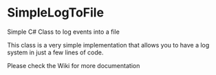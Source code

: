 # SimpleLogToFile
Simple C# Class to log events into a file


This class is a very simple implementation that allows you to have a log system in just a few lines of code.

Please check the Wiki for more documentation


